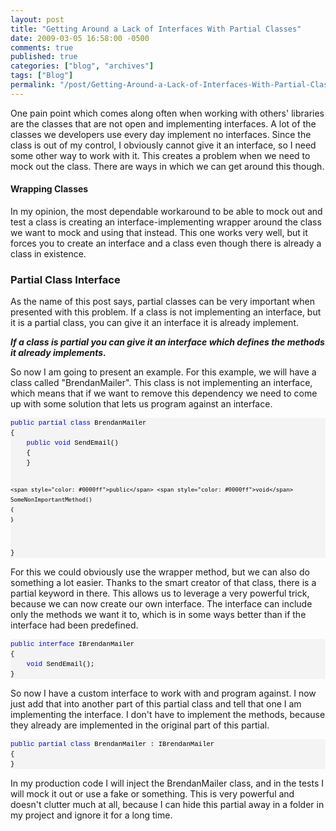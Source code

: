 ```yaml
---
layout: post
title: "Getting Around a Lack of Interfaces With Partial Classes"
date: 2009-03-05 16:58:00 -0500
comments: true
published: true
categories: ["blog", "archives"]
tags: ["Blog"]
permalink: "/post/Getting-Around-a-Lack-of-Interfaces-With-Partial-Classes"
---
```

<!-- more -->

<p>One pain point which comes along often when working with others' libraries are the classes that are not open and implementing interfaces. A lot of the classes we developers use every day implement no interfaces. Since the class is out of my control, I obviously cannot give it an interface, so I need some other way to work with it. This creates a problem when we need to mock out the class. There are ways in which we can get around this though.</p>
<h4>Wrapping Classes</h4>
<p>In my opinion, the most dependable workaround to be able to mock out and test a class is creating an interface-implementing wrapper around the class we want to mock and using that instead. This one works very well, but it forces you to create an interface and a class even though there is already a class in existence.</p>
<h3>Partial Class Interface</h3>
<p>As the name of this post says, partial classes can be very important when presented with this problem. If a class is not implementing an interface, but it is a partial class, you can give it an interface it is already implement.</p>
<p><strong><em>If a class is partial you can give it an interface which defines the methods it already implements.</em></strong></p>
<p>So now I am going to present an example. For this example, we will have a class called "BrendanMailer". This class is not implementing an interface, which means that if we want to remove this dependency we need to come up with some solution that lets us program against an interface.</p>
<div>
<pre style="line-height: 12pt; background-color: #f4f4f4; margin: 0em; width: 100%; font-family: consolas, 'Courier New', courier, monospace; color: black; font-size: 8pt; overflow: visible; border-style: none; padding: 0px;"><span style="color: #0000ff">public</span> <span style="color: #0000ff">partial</span> <span style="color: #0000ff">class</span> BrendanMailer
{
    <span style="color: #0000ff">public</span> <span style="color: #0000ff">void</span> SendEmail()
    {
    }

    <span style="color: #0000ff">public</span> <span style="color: #0000ff">void</span> SomeNonImportantMethod()
    {
    }
}</pre>
</div>
<p>For this we could obviously use the wrapper method, but we can also do something a lot easier. Thanks to the smart creator of that class, there is a partial keyword in there. This allows us to leverage a very powerful trick, because we can now create our own interface. The interface can include only the methods we want it to, which is in some ways better than if the interface had been predefined.</p>
<div>
<pre style="line-height: 12pt; background-color: #f4f4f4; margin: 0em; width: 100%; font-family: consolas, 'Courier New', courier, monospace; color: black; font-size: 8pt; overflow: visible; border-style: none; padding: 0px;"><span style="color: #0000ff">public</span> <span style="color: #0000ff">interface</span> IBrendanMailer
{
    <span style="color: #0000ff">void</span> SendEmail();
}</pre>
</div>
<p>So now I have a custom interface to work with and program against. I now just add that into another part of this partial class and tell that one I am implementing the interface. I don't have to implement the methods, because they already are implemented in the original part of this partial.</p>
<div>
<pre style="line-height: 12pt; background-color: #f4f4f4; margin: 0em; width: 100%; font-family: consolas, 'Courier New', courier, monospace; color: black; font-size: 8pt; overflow: visible; border-style: none; padding: 0px;"><span style="color: #0000ff">public</span> <span style="color: #0000ff">partial</span> <span style="color: #0000ff">class</span> BrendanMailer : IBrendanMailer
{
}</pre>
</div>
<p>In my production code I will inject the BrendanMailer class, and in the tests I will mock it out or use a fake or something. This is very powerful and doesn't clutter much at all, because I can hide this partial away in a folder in my project and ignore it for a long time.</p>

